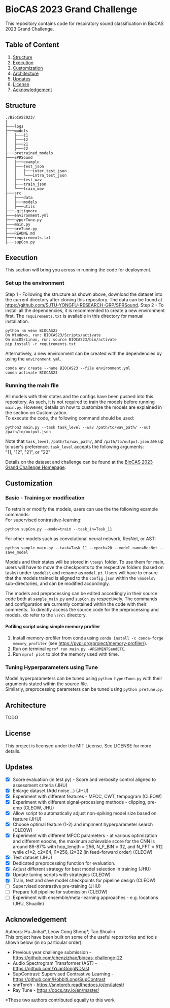#   BioCAS 2023 Grand Challenge

This repository contains code for respiratory sound classification in BioCAS 2023 Grand Challenge. 

##  Table of Content
1. [Structure](#structure)
2. [Execution](#execution)
3. [Customization](#customization)
4. [Architecture](#architecture)
5. [Updates](#updates)
6. [License](#license)
6. [Acknowledgement](#acknowledgement)

##  Structure
```
./BioCAS2023/
|
├───logs
├───models
│   ├───11
│   ├───12
│   ├───21
│   ├───22
├───pretrained_models
├───SPRSound
│   ├───example
│   ├───test_json
│   │   ├───inter_test_json
│   │   └───intra_test_json
│   ├───test_wav
│   ├───train_json
│   └───train_wav
├───src
│   ├───data
│   ├───models
│   ├───utils
├───.gitignore
├───environment.yml
├───hyperTune.py
├───main.py
├───preTune.py
├───README.md
├───requirements.txt
├───supCon.py
```

##  Execution
This section will bring you across in running the code for deployment. 
### Set up the environment
Step 1 - Following the structure as shown above, download the dataset into the current directory after cloning this repository. The data can be found at https://github.com/SJTU-YONGFU-RESEARCH-GRP/SPRSound.
Step 2 - To install all the dependencies, it is recommended to create a new environment first. The `requirements.txt` is available in this directory for manual installation. 
```
python -m venv BIOCAS23
On Windows, run: BIOCAS23/Scripts/activate
On macOS/Linux, run: source BIOCAS23/bin/activate
pip install -r requirements.txt
```
Alternatively, a new environment can be created with the dependencies by using the `environment.yml`.
```
conda env create --name BIOCAS23 --file environment.yml
conda activate BIOCAS23
```
### Running the main file
All models with their states and the configs have been pushed into this repository. As such, it is not required to train the models before running `main.py`. However, details on how to customize the models are explained in the section on Customization.\
To execute the code, the following command should be used:
```
python3 main.py --task task_level --wav /path/to/wav_path/ --out /path/to/output.json
```
Note that `task_level`, `/path/to/wav_path/`, and `/path/to/output.json` are up to user's preference. `task_level` accepts the following arguments:\
"11, "12", "21", or "22"


Details on the dataset and challenge can be found at the [BioCAS 2023 Grand Challenge Homepage](https://2023.ieee-biocas.org/grand-challenge).

## Customization
### Basic - Training or modification
To retrain or modify the models, users can use the the following example commands:\
For supervised contrastive-learning:
```
python supCon.py --mode=train --task_in=Task_11
```
For other models such as convolutional neural network, ResNet, or AST:
```
python sample_main.py --task=Task_11 --epoch=20 --model_name=ResNet --save_model
```
Models and their states will be stored in `\temp\` folder. To use them for main, users will have to move the checkpoints to the respective folders (based on tasks) under `\models\` and rename as `model.pt`. Users will have to ensure that the models trained is aligned to the `config.json` within the `\models\` sub-directories, and can be modified accordingly.


The models and preprocessing can be edited accordingly in their source code both at `sample_main.py` and `supCon.py` respectively. The commands and configuration are currently contained within the code with their comments. To directly access the source code for the preprocessing and models, do refer to the `\src\` directory.

#### Pofiling script using simple memory profiler
1. Install memory-profiler from conda using `conda install -c conda-forge memory_profiler` (see https://pypi.org/project/memory-profiler/).
2. Run on terminal `mprof run main.py -ARGUMENTSandETC`.
3. Run `mprof plot` to plot the memory used with time.

### Tuning Hyperparameters using Tune
Model hyperparameters can be tuned using `python hyperTune.py` with their arguments stated within the source file.\
Similarly, preprocessing parameters can be tuned using `python preTune.py`.

## Architecture
TODO

## License
This project is licensed under the MIT License. See LICENSE for more details.

## Updates
- [x] Score evaluation (in test.py) - Score and verbosity control aligned to assessment criteria (JHU)
- [x] Enlarge dataset (Add noise...) (JHU)
- [x] Experiment with different features - MFCC, CWT, tempogram (CLEOW)
- [x] Experiment with different signal-procesisng methods - clipping, pre-emp (CLEOW, JHU)
- [x] Allow script to automatically adjust non-spiking model size based on feature (JHU)
- [x] Choose optimal feature (1-2) and implment hyperparameter search (CLEOW)
- [x] Experiment with different MFCC parameters - at various optimization and different epochs, the maximum achievable score for the CNN is around 86-87% with hop_length = 256, N_F_BIN = 32, and N_FFT = 512 while c1=2, c2=64, l1=256, l2=32 (in feed-forward order) (CLEOW)
- [x] Test dataset (JHU)
- [x] Dedicated preprocessing function for evaluation.
- [x] Adjust different strategy for best model selection in training (JHU)
- [x] Update tuning scripts with strategies (CLEOW)
- [x] Train, test and save model checkpoints for pipeline design (CLEOW)
- [ ] Supervised contrastive pre-training (JHU)
- [ ] Prepare full pipeline for submission (CLEOW)
- [ ] Experiment with ensemble/meta-learning approaches - e.g. locations (JHU, Shuailin)

## Acknowledgement
Authors: Hu Jinhai*, Leow Cong Sheng*, Tao Shualin\
This project have been built on some of the useful repositories and tools shown below (in no particular order):
- Previous year challenge submission - https://github.com/chenzizhao/biocas-challenge-22
- Audio Spectrogram Transformer (AST) - https://github.com/YuanGongND/ast
- SupContrast: Supervised Contrastive Learning - https://github.com/HobbitLong/SupContrast
- snnTorch - https://snntorch.readthedocs.io/en/latest/
- Ray Tune - https://docs.ray.io/en/master/ 


*These two authors contributed equally to this work
